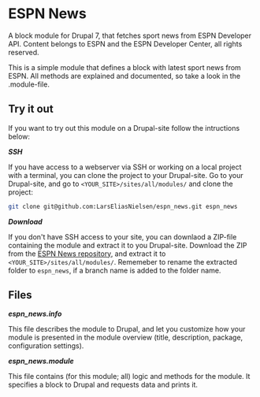 ESPN News
=========

A block module for Drupal 7, that fetches sport news from ESPN Developer API.
Content belongs to ESPN and the ESPN Developer Center, all rights reserved.

This is a simple module that defines a block with latest sport news from ESPN. All methods are explained and documented, so take a look in the .module-file.

## Try it out
If you want to try out this module on a Drupal-site follow the intructions below:

***SSH***

If you have access to a webserver via SSH or working on a local project with a terminal, you can clone the project to your Drupal-site. Go to your Drupal-site, and go to `<YOUR_SITE>/sites/all/modules/` and clone the project:
```bash
git clone git@github.com:LarsEliasNielsen/espn_news.git espn_news
```

***Download***

If you don't have SSH access to your site, you can downlaod a ZIP-file containing the module and extract it to you Drupal-site. Download the ZIP from the [ESPN News repository](https://github.com/LarsEliasNielsen/espn_news), and extract it to `<YOUR_SITE>/sites/all/modules/`.
Rememeber to rename the extracted folder to `espn_news`, if a branch name is added to the folder name.


## Files
***espn_news.info***

This file describes the module to Drupal, and let you customize how your module is presented in the module overview (title, description, package, configuration settings).

***espn_news.module***

This file contains (for this module; all) logic and methods for the module. It specifies a block to Drupal and requests data and prints it.
